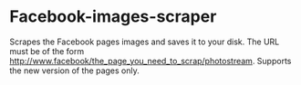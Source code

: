 Facebook-images-scraper
=======================

Scrapes the Facebook pages images and saves it to your disk. The URL must be of the form http://www.facebook/the_page_you_need_to_scrap/photostream. Supports the new version of the pages only. 
